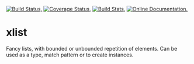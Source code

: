 [![Build Status,](https://img.shields.io/travis/jsmaniac/xlist/master.svg)](https://travis-ci.org/jsmaniac/xlist)
[![Coverage Status,](https://img.shields.io/coveralls/jsmaniac/xlist/master.svg)](https://coveralls.io/github/jsmaniac/xlist)
[![Build Stats,](https://img.shields.io/badge/build-stats-blue.svg)](http://jsmaniac.github.io/travis-stats/#jsmaniac/xlist)
[![Online Documentation.](https://img.shields.io/badge/docs-online-blue.svg)](http://docs.racket-lang.org/xlist/)

xlist
=====

Fancy lists, with bounded or unbounded repetition of elements. Can be used as a type, match pattern or to create instances.